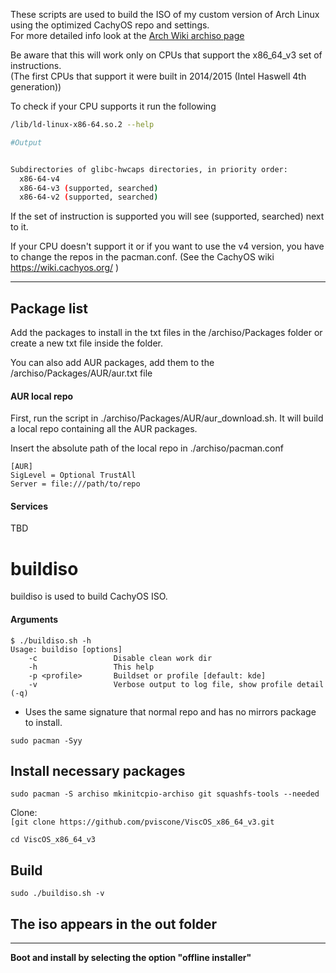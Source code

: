 These scripts are used to build the ISO of my custom version of Arch Linux using the optimized CachyOS repo and settings.\
For more detailed info look at the [Arch Wiki archiso page](https://wiki.archlinux.org/title/archiso) 

Be aware that this will work only on CPUs that support the x86_64_v3 set of instructions.\
(The first CPUs that support it were built in 2014/2015 (Intel Haswell 4th generation))

To check if your CPU supports it run the following

```bash
/lib/ld-linux-x86-64.so.2 --help
```

```bash
#Output


Subdirectories of glibc-hwcaps directories, in priority order:
  x86-64-v4
  x86-64-v3 (supported, searched)
  x86-64-v2 (supported, searched)


```

If the set of instruction is supported you will see (supported, searched) next to it.

If your CPU doesn't support it or if you want to use the v4 version, you have to change the repos in the pacman.conf. (See the CachyOS wiki https://wiki.cachyos.org/ )

---

## Package list

Add the packages to install in the txt files in the /archiso/Packages folder or create a new txt file inside the folder.

You can also add  AUR packages, add them to the /archiso/Packages/AUR/aur.txt file 

#### AUR local repo

First, run the script in ./archiso/Packages/AUR/aur_download.sh. It will build a local repo containing all the AUR packages.

Insert the absolute path of the local repo in ./archiso/pacman.conf

```
[AUR]
SigLevel = Optional TrustAll
Server = file:///path/to/repo
```

#### Services

TBD

# buildiso

buildiso is used to build CachyOS ISO.

#### Arguments

```
$ ./buildiso.sh -h
Usage: buildiso [options]
    -c                 Disable clean work dir
    -h                 This help
    -p <profile>       Buildset or profile [default: kde]
    -v                 Verbose output to log file, show profile detail (-q)
```

* Uses the same signature that normal repo and has no mirrors package to install.

`sudo pacman -Syy`

## Install necessary packages

`sudo pacman -S archiso mkinitcpio-archiso git squashfs-tools --needed`

Clone:\
`[git clone https://github.com/pviscone/ViscOS_x86_64_v3.git`

`cd ViscOS_x86_64_v3`

## Build

`sudo ./buildiso.sh -v`

## The iso appears in the out folder

---

**Boot and install by selecting the option "offline installer"**
